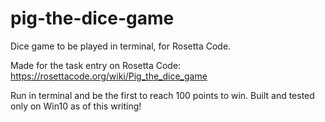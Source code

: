 # pig-the-dice-game
Dice game to be played in terminal, for Rosetta Code.

Made for the task entry on Rosetta Code: https://rosettacode.org/wiki/Pig_the_dice_game

Run in terminal and be the first to reach 100 points to win. Built and tested only on Win10 as of this writing!
